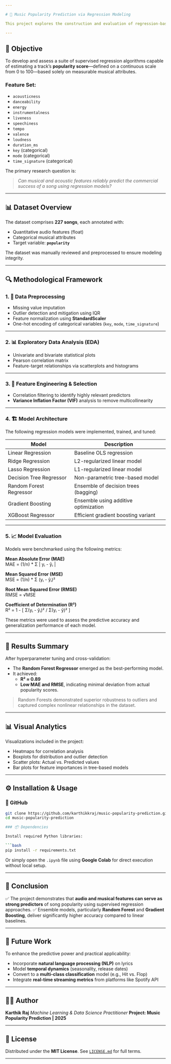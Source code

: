 ```yaml
---

# 🎵 Music Popularity Prediction via Regression Modeling

This project explores the construction and evaluation of regression-based machine learning models to predict the **popularity of music tracks** using a diverse set of acoustic and musical features. The goal is to build a predictive system that enables **music industry stakeholders**—including producers, distributors, and marketing teams—to make informed, data-driven decisions regarding song performance.

---
```


## 🎯 Objective

To develop and assess a suite of supervised regression algorithms capable of estimating a track’s **popularity score**—defined on a continuous scale from 0 to 100—based solely on measurable musical attributes.

### Feature Set:

- `acousticness`
- `danceability`
- `energy`
- `instrumentalness`
- `liveness`
- `speechiness`
- `tempo`
- `valence`
- `loudness`
- `duration_ms`
- `key` (categorical)
- `mode` (categorical)
- `time_signature` (categorical)

The primary research question is:

> *Can musical and acoustic features reliably predict the commercial success of a song using regression models?*

---

## 📊 Dataset Overview

The dataset comprises **227 songs**, each annotated with:

- Quantitative audio features (float)
- Categorical musical attributes
- Target variable: **`popularity`**

The dataset was manually reviewed and preprocessed to ensure modeling integrity.

---

## 🔍 Methodological Framework

### 1. 🧹 Data Preprocessing

- Missing value imputation
- Outlier detection and mitigation using IQR
- Feature normalization using **StandardScaler**
- One-hot encoding of categorical variables (`key`, `mode`, `time_signature`)

---

### 2. 📊 Exploratory Data Analysis (EDA)

- Univariate and bivariate statistical plots
- Pearson correlation matrix
- Feature-target relationships via scatterplots and histograms

---

### 3. 🧠 Feature Engineering & Selection

- Correlation filtering to identify highly relevant predictors
- **Variance Inflation Factor (VIF)** analysis to remove multicollinearity

---

### 4. 🏗️ Model Architecture

The following regression models were implemented, trained, and tuned:

| Model                     | Description                           |
|--------------------------|---------------------------------------|
| Linear Regression        | Baseline OLS regression               |
| Ridge Regression         | L2-regularized linear model           |
| Lasso Regression         | L1-regularized linear model           |
| Decision Tree Regressor  | Non-parametric tree-based model       |
| Random Forest Regressor  | Ensemble of decision trees (bagging)  |
| Gradient Boosting        | Ensemble using additive optimization  |
| XGBoost Regressor        | Efficient gradient boosting variant   |

---

### 5. 📈 Model Evaluation

Models were benchmarked using the following metrics:

**Mean Absolute Error (MAE)**  
MAE = (1/n) * Σ | yᵢ - ŷᵢ |

**Mean Squared Error (MSE)**  
MSE = (1/n) * Σ (yᵢ - ŷᵢ)²

**Root Mean Squared Error (RMSE)**  
RMSE = √MSE

**Coefficient of Determination (R²)**  
R² = 1 - [ Σ(yᵢ - ŷᵢ)² / Σ(yᵢ - ȳ)² ]


These metrics were used to assess the predictive accuracy and generalization performance of each model.

---

## 🧪 Results Summary

After hyperparameter tuning and cross-validation:

- The **Random Forest Regressor** emerged as the best-performing model.
- It achieved:
  - **R² ≈ 0.89**
  - **Low MAE and RMSE**, indicating minimal deviation from actual popularity scores.

> Random Forests demonstrated superior robustness to outliers and captured complex nonlinear relationships in the dataset.

---

## 📊 Visual Analytics

Visualizations included in the project:

- Heatmaps for correlation analysis
- Boxplots for distribution and outlier detection
- Scatter plots: Actual vs. Predicted values
- Bar plots for feature importances in tree-based models

---

## ⚙️ Installation & Usage

### 🔗 GitHub

```bash
git clone https://github.com/karthikkraj/music-popularity-prediction.git
cd music-popularity-prediction

### 📦 Dependencies

Install required Python libraries:

```bash
pip install -r requirements.txt
```

Or simply open the `.ipynb` file using **Google Colab** for direct execution without local setup.

---

## 🧾 Conclusion

✅ The project demonstrates that **audio and musical features can serve as strong predictors** of song popularity using supervised regression approaches.
✅ Ensemble models, particularly **Random Forest** and **Gradient Boosting**, deliver significantly higher accuracy compared to linear baselines.

---

## 🔮 Future Work

To enhance the predictive power and practical applicability:

* Incorporate **natural language processing (NLP)** on lyrics
* Model **temporal dynamics** (seasonality, release dates)
* Convert to a **multi-class classification** model (e.g., Hit vs. Flop)
* Integrate **real-time streaming metrics** from platforms like Spotify API

---

## 👨‍💻 Author

**Karthik Raj**
*Machine Learning & Data Science Practitioner*
**Project: Music Popularity Prediction | 2025**

---

## 🪪 License

Distributed under the **MIT License**. See [`LICENSE.md`](./LICENSE.md) for full terms.

---
